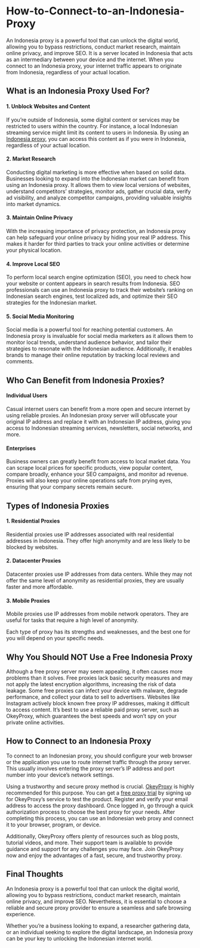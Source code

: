 # How-to-Connect-to-an-Indonesia-Proxy
An Indonesia proxy is a powerful tool that can unlock the digital world, allowing you to bypass restrictions, conduct market research, maintain online privacy, and improve SEO. It is a server located in Indonesia that acts as an intermediary between your device and the internet. When you connect to an Indonesia proxy, your internet traffic appears to originate from Indonesia, regardless of your actual location.

## What is an Indonesia Proxy Used For?

#### 1. Unblock Websites and Content
If you’re outside of Indonesia, some digital content or services may be restricted to users within the country. For instance, a local Indonesian streaming service might limit its content to users in Indonesia. By using an [Indonesia proxy](https://www.okeyproxy.com/proxy/buy-the-best-indonesia-proxy-server/), you can access this content as if you were in Indonesia, regardless of your actual location.

#### 2. Market Research
Conducting digital marketing is more effective when based on solid data. Businesses looking to expand into the Indonesian market can benefit from using an Indonesia proxy. It allows them to view local versions of websites, understand competitors’ strategies, monitor ads, gather crucial data, verify ad visibility, and analyze competitor campaigns, providing valuable insights into market dynamics.

#### 3. Maintain Online Privacy
With the increasing importance of privacy protection, an Indonesia proxy can help safeguard your online privacy by hiding your real IP address. This makes it harder for third parties to track your online activities or determine your physical location.

#### 4. Improve Local SEO
To perform local search engine optimization (SEO), you need to check how your website or content appears in search results from Indonesia. SEO professionals can use an Indonesia proxy to track their website’s ranking on Indonesian search engines, test localized ads, and optimize their SEO strategies for the Indonesian market.

#### 5. Social Media Monitoring
Social media is a powerful tool for reaching potential customers. An Indonesia proxy is invaluable for social media marketers as it allows them to monitor local trends, understand audience behavior, and tailor their strategies to resonate with the Indonesian audience. Additionally, it enables brands to manage their online reputation by tracking local reviews and comments.

## Who Can Benefit from Indonesia Proxies?

#### Individual Users
Casual internet users can benefit from a more open and secure internet by using reliable proxies. An Indonesian proxy server will obfuscate your original IP address and replace it with an Indonesian IP address, giving you access to Indonesian streaming services, newsletters, social networks, and more.

#### Enterprises
Business owners can greatly benefit from access to local market data. You can scrape local prices for specific products, view popular content, compare broadly, enhance your SEO campaigns, and monitor ad revenue. Proxies will also keep your online operations safe from prying eyes, ensuring that your company secrets remain secure.

## Types of Indonesia Proxies

#### 1. Residential Proxies
Residential proxies use IP addresses associated with real residential addresses in Indonesia. They offer high anonymity and are less likely to be blocked by websites.

#### 2. Datacenter Proxies
Datacenter proxies use IP addresses from data centers. While they may not offer the same level of anonymity as residential proxies, they are usually faster and more affordable.

#### 3. Mobile Proxies
Mobile proxies use IP addresses from mobile network operators. They are useful for tasks that require a high level of anonymity.

Each type of proxy has its strengths and weaknesses, and the best one for you will depend on your specific needs.

## Why You Should NOT Use a Free Indonesia Proxy

Although a free proxy server may seem appealing, it often causes more problems than it solves. Free proxies lack basic security measures and may not apply the latest encryption algorithms, increasing the risk of data leakage. Some free proxies can infect your device with malware, degrade performance, and collect your data to sell to advertisers. Websites like Instagram actively block known free proxy IP addresses, making it difficult to access content. It’s best to use a reliable paid proxy server, such as OkeyProxy, which guarantees the best speeds and won’t spy on your private online activities.

## How to Connect to an Indonesia Proxy

To connect to an Indonesian proxy, you should configure your web browser or the application you use to route internet traffic through the proxy server. This usually involves entering the proxy server’s IP address and port number into your device’s network settings.

Using a trustworthy and secure proxy method is crucial. [OkeyProxy](https://www.okeyproxy.com/proxy/buy-the-best-indonesia-proxy-server/) is highly recommended for this purpose. You can get a [free proxy trial](https://www.okeyproxy.com/proxy/) by signing up for OkeyProxy’s service to test the product. Register and verify your email address to access the proxy dashboard. Once logged in, go through a quick authorization process to choose the best proxy for your needs. After completing this process, you can use an Indonesian web proxy and connect it to your browser, program, or device.

Additionally, OkeyProxy offers plenty of resources such as blog posts, tutorial videos, and more. Their support team is available to provide guidance and support for any challenges you may face. Join OkeyProxy now and enjoy the advantages of a fast, secure, and trustworthy proxy.

## Final Thoughts

An Indonesia proxy is a powerful tool that can unlock the digital world, allowing you to bypass restrictions, conduct market research, maintain online privacy, and improve SEO. Nevertheless, it is essential to choose a reliable and secure proxy provider to ensure a seamless and safe browsing experience.

Whether you’re a business looking to expand, a researcher gathering data, or an individual seeking to explore the digital landscape, an Indonesia proxy can be your key to unlocking the Indonesian internet world.
